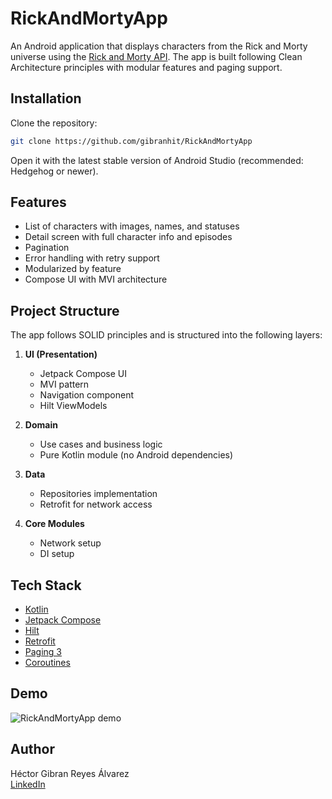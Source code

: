 # RickAndMortyApp

An Android application that displays characters from the Rick and Morty universe using the [Rick and Morty API](https://rickandmortyapi.com/). The app is built following Clean Architecture principles with modular features and paging support.

## Installation

Clone the repository:

```bash
git clone https://github.com/gibranhit/RickAndMortyApp
```

Open it with the latest stable version of Android Studio (recommended: Hedgehog or newer).

## Features

- List of characters with images, names, and statuses
- Detail screen with full character info and episodes
- Pagination
- Error handling with retry support
- Modularized by feature
- Compose UI with MVI architecture

## Project Structure

The app follows SOLID principles and is structured into the following layers:

1. **UI (Presentation)**
    - Jetpack Compose UI
    - MVI pattern
    - Navigation component
    - Hilt ViewModels

2. **Domain**
    - Use cases and business logic
    - Pure Kotlin module (no Android dependencies)

3. **Data**
    - Repositories implementation
    - Retrofit for network access

4. **Core Modules**
    - Network setup
    - DI setup

## Tech Stack

* [Kotlin](https://kotlinlang.org/)
* [Jetpack Compose](https://developer.android.com/jetpack/compose)
* [Hilt](https://developer.android.com/training/dependency-injection/hilt-android)
* [Retrofit](https://square.github.io/retrofit/)
* [Paging 3](https://developer.android.com/topic/libraries/architecture/paging/v3-overview)
* [Coroutines](https://developer.android.com/kotlin/coroutines)

## Demo


![RickAndMortyApp demo](demo.gif)

## Author

Héctor Gibran Reyes Álvarez  
[LinkedIn](https://www.linkedin.com/in/gibran-reyes-429992171/)